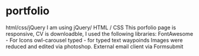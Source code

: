 # portfolio
html/css/jQuery
I am using jQuery/ HTML / CSS 
This porfolio page is responsive, CV is downloadble, I used the following libraries:
FontAwesome - For Icons
owl-carousel
typed - for typed text
waypoinds
Images were reduced and edited via photoshop.
External email client via Formsubmit
